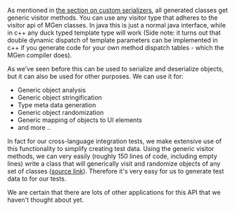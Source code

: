 ---
---

As mentioned in <a target-tab="custom-wire-formats" class="active" href="index_l_Advanced_use.html#a">the section on custom serializers</a>, all generated classes get generic visitor methods. You can use any visitor type that adheres to the visitor api of MGen classes. In java this is just a normal java interface, while in c++ any duck typed template type will work (Side note: it turns out that double dynamic dispatch of template parameters can be implemented in c++ if you generate code for your own method dispatch tables - which the MGen compiler does).

As we've seen before this can be used to serialize and deserialize objects, but it can also be used for other purposes. We can use it for: 

 * Generic object analysis
 * Generic object stringification
 * Type meta data generation
 * Generic object randomization
 * Generic mapping of objects to UI elements
 * and more ..

In fact for our cross-language integration tests, we make extensive use of this functionality to simplify creating test data. Using the generic visitor methods, we can very easily (roughly 150 lines of code, including empty lines) write a class that will generically visit and randomize objects of any set of classes ([source link](https://github.com/culvertsoft/mgen/blob/master/mgen-integrationtests/build/common/MGenObjectRandomizer.h)). Therefore it's very easy for us to generate test data to for our tests.

We are certain that there are lots of other applications for this API that we haven't thought about yet.

